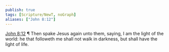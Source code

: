 ```yaml
---
publish: true
tags: [Scripture/NewT, noGraph]
aliases: ["John 8:12"]
---
```

[John 8:12](https://churchofjesuschrist.org/study/scriptures/nt/john/8?lang=eng&id=p12#p12) ¶ Then spake Jesus again unto them, saying, I am the light of the world: he that followeth me shall not walk in darkness, but shall have the light of life.
